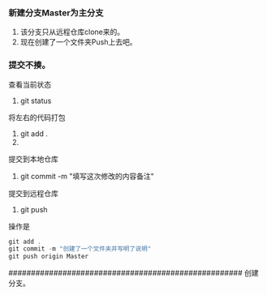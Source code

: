 ### 新建分支Master为主分支

1. 该分支只从远程仓库clone来的。
2. 现在创建了一个文件夹Push上去吧。

### 提交不揍。
查看当前状态
1. git status 

将左右的代码打包
1. git add .
2. 
提交到本地仓库
1. git commit -m "填写这次修改的内容备注"

提交到远程仓库
1. git push <remote> <branch>

操作是
```js
git add .
git commit -m "创建了一个文件夹并写明了说明"
git push origin Master
```

####################################################
创建分支。